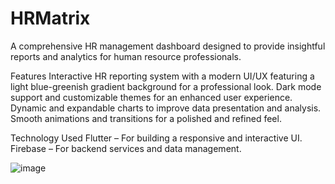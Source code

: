 # HRMatrix

A comprehensive HR management dashboard designed to provide insightful reports and analytics for human resource professionals.


Features
Interactive HR reporting system with a modern UI/UX featuring a light blue-greenish gradient background for a professional look.
Dark mode support and customizable themes for an enhanced user experience.
Dynamic and expandable charts to improve data presentation and analysis.
Smooth animations and transitions for a polished and refined feel.


Technology Used
Flutter – For building a responsive and interactive UI.
Firebase – For backend services and data management.

![image](https://github.com/user-attachments/assets/6064122b-1924-45a2-896f-56b7d853648e)

